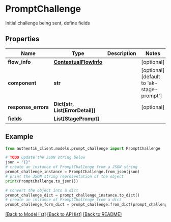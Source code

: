 # PromptChallenge

Initial challenge being sent, define fields

## Properties

Name | Type | Description | Notes
------------ | ------------- | ------------- | -------------
**flow_info** | [**ContextualFlowInfo**](ContextualFlowInfo.md) |  | [optional] 
**component** | **str** |  | [optional] [default to 'ak-stage-prompt']
**response_errors** | **Dict[str, List[ErrorDetail]]** |  | [optional] 
**fields** | [**List[StagePrompt]**](StagePrompt.md) |  | 

## Example

```python
from authentik_client.models.prompt_challenge import PromptChallenge

# TODO update the JSON string below
json = "{}"
# create an instance of PromptChallenge from a JSON string
prompt_challenge_instance = PromptChallenge.from_json(json)
# print the JSON string representation of the object
print(PromptChallenge.to_json())

# convert the object into a dict
prompt_challenge_dict = prompt_challenge_instance.to_dict()
# create an instance of PromptChallenge from a dict
prompt_challenge_form_dict = prompt_challenge.from_dict(prompt_challenge_dict)
```
[[Back to Model list]](../README.md#documentation-for-models) [[Back to API list]](../README.md#documentation-for-api-endpoints) [[Back to README]](../README.md)


